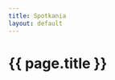 ```yaml
---
title: Spotkania
layout: default
---
```


# {{ page.title }}

<!-- <ul class="w3-ul">
{% for post in site.categories.Spotkania %}
    <li class="w3-padding-24 w3-border-light-grey">
	<a href="{{ post.url }}"><h2>{{ post.title }}</h2></a>
    <span class="postDate">{{ post.date | date: "%b %-d, %Y" }}</span>
    </li>
{% endfor %}
</ul> -->
